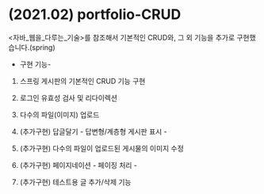 # (2021.02) portfolio-CRUD

<자바_웹을_다루는_기술>를 참조해서
기본적인 CRUD와, 그 외 기능을 추가로 구현했습니다.(spring)

- 구현 기능-

 1. 스프링 게시판의 기본적인 CRUD 기능 구현

 2. 로그인 유효성 검사 및 리다이렉션 

 3. 다수의 파일(이미지) 업로드 

 4. (추가구현) 답글달기 - 답변형/계층형 게시판 표시 -

 5. (추가구현) 다수의 파일이 업로드된 게시물의 이미지 수정

 6. (추가구현) 페이지네이션 - 페이징 처리 -

 7. (추가구현) 테스트용 글 추가/삭제 기능 



